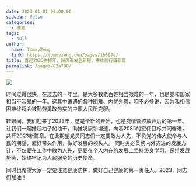 ```yaml
---
date: 2023-01-01 06:00:00
sidebar: false
categories: 
  - 随笔
tags: 
  - null
author: 
  name: TommyZeng
  link: https://tommyzeng.com/pages/1b697e/
title: 喜迎2023拼搏年，踔厉奋发启新程，赓续前行谱新篇
permalink: /pages/82a700/
---
```

![](https://gcore.jsdelivr.net/gh/TommyZeng777/picgo/img/202301040851320.jfif)<!-- more -->


时间过得很快，在过去的一年里，是大多数老百姓相当艰难的一年，也是党和国家相当不容易的一年。这其中遭遇的各种困难、内忧外患，咱不必多说，因为我相信困难终将会被勤劳勇敢务实的中国人民所克服。

转眼间，我们迎来了2023年，这是全新的开始，也是疫情管控放开后的第一年。让我们一起撸起袖子加油干，助推发展新增速，向着2035的宏伟目标共同奋进，共开2023新篇章。在此期望党员同志们一定要敢为人先，不负党的伟大使命与人民的期望，起好带头作用，做好发展的领头人。
同时务必贯彻内外齐进的发展方针，不仅要在工作中敢为人先，更要在个人内在的发展上坚持终身学习，保持发展势头，始终牢记为人民服务的历史使命。

同时也希望大家一定要注意健康防护，做好自己健康的第一责任人。2023，同志们加油！


